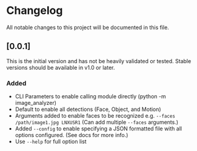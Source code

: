 # Changelog

All notable changes to this project will be documented in this file.

## [0.0.1]

This is the initial version and has not be heavily validated or tested.  Stable versions should be available in v1.0 or later.

### Added

- CLI Parameters to enable calling module directly (python -m image_analyzer)
- Default to enable all detections (Face, Object, and Motion)
- Arguments added to enable faces to be recognized e.g. ```--faces /path/image1.jpg LNXUSR1```  (Can add multiple ```--faces``` arguments.)
- Added ```--config``` to enable specifying a JSON formatted file with all options configured.  (See docs for more info.)
- Use ```--help``` for full option list
